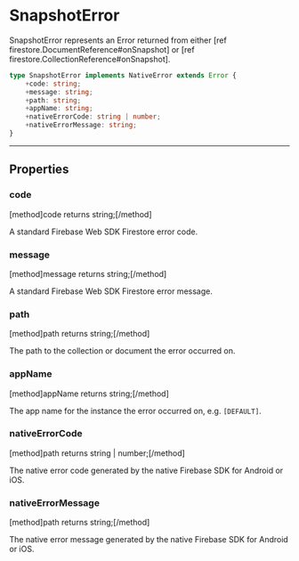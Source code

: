# SnapshotError

SnapshotError represents an Error returned from either [ref firestore.DocumentReference#onSnapshot] or [ref firestore.CollectionReference#onSnapshot].

```ts
type SnapshotError implements NativeError extends Error {
    +code: string;
    +message: string;
    +path: string;
    +appName: string;
    +nativeErrorCode: string | number;
    +nativeErrorMessage: string;
}
```

----

## Properties

### code
[method]code returns string;[/method]

A standard Firebase Web SDK Firestore error code.

### message
[method]message returns string;[/method]

A standard Firebase Web SDK Firestore error message.

### path
[method]path returns string;[/method]

The path to the collection or document the error occurred on.

### appName
[method]appName returns string;[/method]

The app name for the instance the error occurred on, e.g. `[DEFAULT]`.

### nativeErrorCode
[method]path returns string | number;[/method]

The native error code generated by the native Firebase SDK for Android or iOS.

### nativeErrorMessage
[method]path returns string;[/method]

The native error message generated by the native Firebase SDK for Android or iOS.
